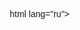 html lang="ru">
<head>
    <meta charset="UTF-8">
    <meta name="viewport" content="width=device-width, initial-scale=1.0">
    <title>НАШЕТАКСИ - междугородние перевозки</title>
    <style>
        * {
            margin: 0;
            padding: 0;
            box-sizing: border-box;
            font-family: 'Arial', sans-serif;
        }
        
        body {
            background-color: #000;
            color: #fff;
            display: flex;
            justify-content: center;
            align-items: center;
            min-height: 100vh;
            padding: 20px;
        }
        
        .phone-container {
            width: 360px;
            height: 700px;
            background-color: #000;
            border-radius: 40px;
            padding: 20px;
            position: relative;
            box-shadow: 0 0 20px rgba(255, 204, 0, 0.5);
            border: 4px solid #ffcc00;
            overflow: hidden;
        }
        
        .phone-screen {
            background: linear-gradient(to bottom, #ffcc00, #000);
            height: 100%;
            border-radius: 30px;
            padding: 20px;
            display: flex;
            flex-direction: column;
            align-items: center;
            overflow-y: auto;
        }
        
        .header {
            text-align: center;
            margin-bottom: 30px;
            width: 100%;
        }
        
        .logo {
            font-size: 28px;
            font-weight: bold;
            color: #000;
            background-color: #ffcc00;
            padding: 10px 20px;
            border-radius: 50px;
            margin-bottom: 10px;
            text-shadow: 1px 1px 2px rgba(0,0,0,0.3);
        }
        
        .slogan {
            font-size: 16px;
            color: #ffcc00;
            margin-top: 5px;
        }
        
        .order-btn {
            display: block;
            width: 80%;
            padding: 15px;
            background-color: #ffcc00;
            color: #000;
            text-align: center;
            font-size: 20px;
            font-weight: bold;
            text-decoration: none;
            border-radius: 50px;
            margin: 20px 0;
            box-shadow: 0 4px 10px rgba(0,0,0,0.3);
            transition: all 0.3s;
        }
        
        .order-btn:hover {
            background-color: #fff;
            transform: scale(1.05);
        }
        
        .pricing {
            background-color: rgba(0,0,0,0.7);
            border-radius: 15px;
            padding: 15px;
            width: 100%;
            margin: 15px 0;
        }
        
        .pricing-title {
            color: #ffcc00;
            text-align: center;
            margin-bottom: 15px;
            font-size: 18px;
        }
        
        .price-item {
            display: flex;
            justify-content: space-between;
            padding: 10px 0;
            border-bottom: 1px solid #ffcc00;
        }
        
        .price-item:last-child {
            border-bottom: none;
        }
        
        .price-name {
            color: #fff;
        }
        
        .price-value {
            color: #ffcc00;
            font-weight: bold;
        }
        
        .support {
            margin-top: 20px;
            text-align: center;
            color: #fff;
        }
        
        .support-title {
            color: #ffcc00;
            margin-bottom: 5px;
        }
        
        .support-phone {
            font-size: 20px;
            font-weight: bold;
            color: #ffcc00;
            text-decoration: none;
            display: block;
            margin: 10px 0;
        }
        
        .telegram-info {
            margin-top: 15px;
            font-size: 14px;
            color: #ccc;
            text-align: center;
        }
        
        .notification {
            position: absolute;
            top: 20px;
            width: 90%;
            background-color: rgba(255, 204, 0, 0.9);
            color: #000;
            padding: 8px;
            border-radius: 10px;text-align: center;
            font-size: 14px;
            display: none;
        }
        
        .phone-top {
            position: absolute;
            top: 0;
            left: 50%;
            transform: translateX(-50%);
            width: 100px;
            height: 20px;
            background-color: #000;
            border-bottom-left-radius: 10px;
            border-bottom-right-radius: 10px;
            z-index: 10;
        }
        
        .phone-bottom {
            position: absolute;
            bottom: 0;
            left: 50%;
            transform: translateX(-50%);
            width: 100px;
            height: 20px;
            background-color: #000;
            border-top-left-radius: 10px;
            border-top-right-radius: 10px;
            z-index: 10;
        }
    </style>
</head>
<body>
    <div class="phone-container">
        <div class="phone-top"></div>
        <div class="phone-screen">
            <div class="header">
                <div class="logo">НАШЕТАКСИ</div>
                <div class="slogan">Межгород и поездки по территориям</div>
            </div>
            
            <a href="https://t.me/Nikita24_01" class="order-btn">ЗАКАЗАТЬ ТАКСИ</a>
            
            <div class="pricing">
                <div class="pricing-title">НАШИ ТАРИФЫ</div>
                <div class="price-item">
                    <span class="price-name">Новые территории</span>
                    <span class="price-value">от 70 руб/км</span>
                </div>
                <div class="price-item">
                    <span class="price-name">Старые территории</span>
                    <span class="price-value">20 руб/км</span>
                </div>
            </div>
            
            <div class="support">
                <div class="support-title">Поддержка клиентов:</div>
                <a href="tel:89952256830" class="support-phone">8 (995) 225-68-30</a>
                <div class="telegram-info">Для заказа такси нажмите кнопку "ЗАКАЗАТЬ ТАКСИ"</div>
            </div>
        </div>
        <div class="phone-bottom"></div>
    </div>

    <script>
        // Простая функция для показа уведомления при нажатии на кнопку
        document.querySelector('.order-btn').addEventListener('click', function(e) {
            e.preventDefault();
            window.open('https://t.me/Nikita24_01', '_blank');
        });
    </script>
</body>
</html>

Telegram (https://t.me/Nikita24_01)
Nikita# -Taksi-

